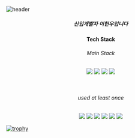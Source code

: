 ![header](https://capsule-render.vercel.app/api?type=waving&text=Welcome%20To%20My%20Page!&fontSize=40&fontAlign=50&height=250)

<h5 align=center> 신입개발자 이헌우입니다</h5>

<h4 align=center>Tech Stack</h4>
<h6 align=center>Main Stack</h6>
<p align=center>
  <img src="https://img.shields.io/badge/python-3776AB?style=flat-square&logo=python&logoColor=white"/>
  <img src="https://img.shields.io/badge/keras-D00000?style=flat-square&logo=keras&logoColor=white"/>
  <img src="https://img.shields.io/badge/tensorflow-FF6F00?style=flat-square&logo=tensorflow&logoColor=white"/>
  <img src="https://img.shields.io/badge/mysql-4479A1?style=flat-square&logo=mysql&logoColor=white"/>
</p>
<br>
<h6 align=center>used at least once</h6>
<p align=center>
  <img src="https://img.shields.io/badge/react-61DAFB?style=flat-square&logo=react&logoColor=white"/>
  <img src="https://img.shields.io/badge/javascript-F7DF1E?style=flat-square&logo=javascript&logoColor=white"/>
  <img src="https://img.shields.io/badge/django-092E20?style=flat-square&logo=django&logoColor=white"/>
  <img src="https://img.shields.io/badge/amazon%20aws-232F3E?style=flat-square&logo=amazonaws&logoColor=white"/>
  <img src="https://img.shields.io/badge/flask-000000?style=flat-square&logo=flask&logoColor=white"/>
  <img src="https://img.shields.io/badge/fastapi-009688?style=flat-square&logo=fastapi&logoColor=white"/>
</p>

[![trophy](https://github-profile-trophy.vercel.app/?username=LeeHeonWoo1&row=1)](https://github.com/ryo-ma/github-profile-trophy)
